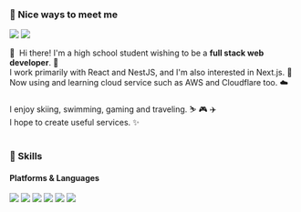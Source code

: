### 🤞 Nice ways to meet me
<p>
  <a href="https://enc2586.tistory.com" target="_blank"><img src="https://img.shields.io/badge/Blog(KR)-dd0a78?style=flat-square&logo=Github%20Sponsors&logoColor=white"/></a>
  <a href="mailto:enc2586@gmail.com" target="_blank"><img src="https://img.shields.io/badge/enc2586@gmail.com-ea4335?style=flat-square&logo=Gmail&logoColor=white"/></a>
</p>

<p>
  👋&nbsp; Hi there! I'm a high school student wishing to be a <b>full stack web developer</b>. 🚀<br/>
  I work primarily with React and NestJS, and I'm also interested in Next.js. 🔭<br/>
  Now using and learning cloud service such as AWS and Cloudflare too. ☁️<br/><br/>
  I enjoy skiing, swimming, gaming and traveling. ⛷️ 🎮 ✈️<br/>
  I hope to create useful services. ✨ <br/><br/>
</p>

### 💪 Skills
#### Platforms & Languages
<p>
  <img src="https://img.shields.io/badge/React-61DAFB?style=flat-square&logo=React&logoColor=black"/>
  <img src="https://img.shields.io/badge/NestJS-e0234e?style=flat-square&logo=NestJS&logoColor=white"/>
  <img src="https://img.shields.io/badge/Next.js-000000?style=flat-square&logo=Next.js&logoColor=white"/>
  <img src="https://img.shields.io/badge/PWA-5A0FC8?style=flat-square&logo=PWA&logoColor=white"/>
  <img src="https://img.shields.io/badge/AWS-232F3E?style=flat-square&logo=Amazon%20AWS&logoColor=white"/>
  <img src="https://img.shields.io/badge/Cloudflare-F38020?style=flat-square&logo=Cloudflare&logoColor=white"/>
</p>
